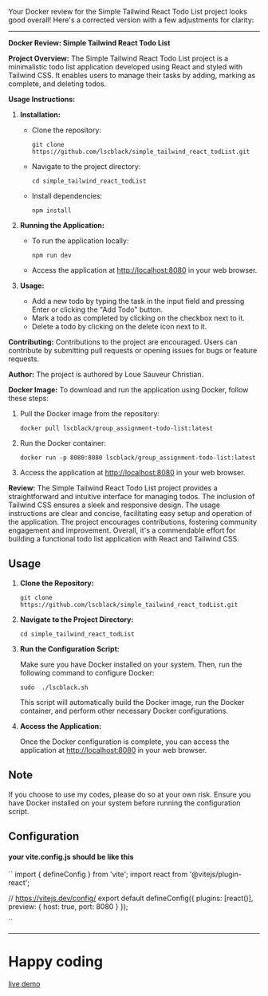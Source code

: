 Your Docker review for the Simple Tailwind React Todo List project looks good overall! Here's a corrected version with a few adjustments for clarity:

---

**Docker Review: Simple Tailwind React Todo List**

**Project Overview:**
The Simple Tailwind React Todo List project is a minimalistic todo list application developed using React and styled with Tailwind CSS. It enables users to manage their tasks by adding, marking as complete, and deleting todos.

**Usage Instructions:**
1. **Installation:**
   - Clone the repository:
     ```
     git clone https://github.com/lscblack/simple_tailwind_react_todList.git
     ```
   - Navigate to the project directory:
     ```
     cd simple_tailwind_react_todList
     ```
   - Install dependencies:
     ```
     npm install
     ```

2. **Running the Application:**
   - To run the application locally:
     ```
     npm run dev
     ```
   - Access the application at [http://localhost:8080](http://localhost:8080) in your web browser.

3. **Usage:**
   - Add a new todo by typing the task in the input field and pressing Enter or clicking the "Add Todo" button.
   - Mark a todo as completed by clicking on the checkbox next to it.
   - Delete a todo by clicking on the delete icon next to it.

**Contributing:**
Contributions to the project are encouraged. Users can contribute by submitting pull requests or opening issues for bugs or feature requests.

**Author:**
The project is authored by Loue Sauveur Christian.

**Docker Image:**
To download and run the application using Docker, follow these steps:
1. Pull the Docker image from the repository:
   ```
   docker pull lscblack/group_assignment-todo-list:latest
   ```
2. Run the Docker container:
   ```
   docker run -p 8080:8080 lscblack/group_assignment-todo-list:latest
   ```
3. Access the application at [http://localhost:8080](http://localhost:8080) in your web browser.

**Review:**
The Simple Tailwind React Todo List project provides a straightforward and intuitive interface for managing todos. The inclusion of Tailwind CSS ensures a sleek and responsive design. The usage instructions are clear and concise, facilitating easy setup and operation of the application. The project encourages contributions, fostering community engagement and improvement. Overall, it's a commendable effort for building a functional todo list application with React and Tailwind CSS.

## Usage

1. **Clone the Repository:**

   ```
   git clone https://github.com/lscblack/simple_tailwind_react_todList.git
   ```

2. **Navigate to the Project Directory:**

   ```
   cd simple_tailwind_react_todList
   ```

3. **Run the Configuration Script:**

   Make sure you have Docker installed on your system. Then, run the following command to configure Docker:

   ```
   sudo  ./lscblack.sh
   ```

   This script will automatically build the Docker image, run the Docker container, and perform other necessary Docker configurations.

4. **Access the Application:**

   Once the Docker configuration is complete, you can access the application at [http://localhost:8080](http://localhost:8080) in your web browser.

## Note

If you choose to use my codes, please do so at your own risk. Ensure you have Docker installed on your system before running the configuration script.


## Configuration 
#### your vite.config.js should be like this
``
import { defineConfig } from 'vite';
import react from '@vitejs/plugin-react';

// https://vitejs.dev/config/
export default defineConfig({
  plugins: [react()],
  preview: {
    host: true,
    port: 8080
  }
});

``

---
# Happy coding
[live demo](https://transcendent-paletas-f74585.netlify.app/) 
